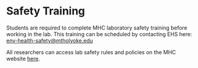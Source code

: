 # Safety Training

Students are required to complete MHC laboratory safety training before working in the lab. This training can be scheduled by contacting EHS here: env-health-safety@mtholyoke.edu

All researchers can access lab safety rules and policies on the MHC website [here](https://www.mtholyoke.edu/ehs/labsafety).&#x20;

